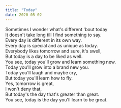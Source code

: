 ```yaml
---
title: "Today"
date: 2020-05-02
---
```


Sometimes I wonder what's different 'bout today\
It doesn't take long till I find something to say.\
Every day is different in its own way.<!-- more -->\
Every day is special and as unique as today.\
Everybody likes tomorrow and sure, it's swell,\
But today is a day to be liked as well.\
You see, today you'll grow and learn something new.\
Today you'll grow into a brand new you.\
Today you'll laugh and maybe cry,\
But today you'll learn how to fly.\
Yes, tomorrow is great,\
I won't deny that,\
But today's the day that's greater than great.\
You see, today is the day you'll learn to be great.
